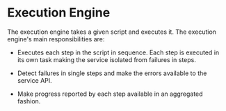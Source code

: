 # Execution Engine

The execution engine takes a given script and executes it. The execution engine's main responsibilities are:

*  Executes each step in the script in sequence. Each step is executed in its own task making the service isolated from failures in steps.

*  Detect failures in single steps and make the errors available to the service API.

*  Make progress reported by each step available in an aggregated fashion.
